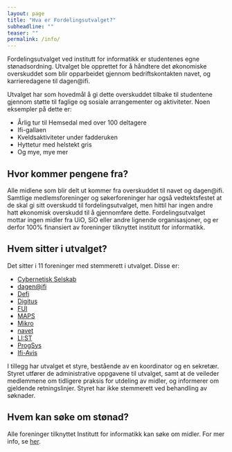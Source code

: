 ```yaml
---
layout: page
title: "Hva er Fordelingsutvalget?"
subheadline: ""
teaser: ""
permalink: /info/
---
```

   
Fordelingsutvalget ved institutt for informatikk er studentenes egne
stønadsordning. Utvalget ble opprettet for å håndtere det økonomiske
overskuddet som blir opparbeidet gjennom bedriftskontakten navet, og
karrieredagene til dagen@ifi.     
  
Utvalget har som hovedmål å gi dette overskuddet tilbake til studentene gjennom
støtte til faglige og sosiale arrangementer og aktiviteter.
Noen eksempler på dette er:    
- Årlig tur til Hemsedal med over 100 deltagere
- Ifi-gallaen
- Kveldsaktiviteter under fadderuken
- Hyttetur med helstekt gris
- Og mye, mye mer

## Hvor kommer pengene fra?
Alle midlene som blir delt ut kommer fra overskuddet til navet og dagen@ifi.
Samtlige medlemsforeninger og søkerforeninger har også vedtektsfestet at de
skal gi sitt overskudd til fordelingsutvalget, men hittil har ingen andre hatt
økonomisk overskudd til å gjennomføre dette. Fordelingsutvalget mottar ingen midler fra
UiO, SiO eller andre lignende organisasjoner, og er derfor 100% finansiert av
foreninger tilknyttet institutt for informatikk.    

## Hvem sitter i utvalget?
Det sitter i 11 foreninger med stemmerett i utvalget. Disse er:
- [Cybernetisk Selskab](http://cyb.no/)
- [dagen@ifi](https://dagenatifi.no/)
- [Defi](http://defi.no/)
- [Digitus](https://www.sio.no/foreninger/finn-din-forening?i=1&s=8630)
- [FUI](https://ififui.no/)
- [MAPS](http://foreninger.uio.no/maps/)
- [Mikro](https://www.facebook.com/pages/Studentforeningen-Mikro/151779014851965)
- [navet](http://ifinavet.no/)
- [LI:ST](http://pisk.ifi.uio.no/)
- [ProgSys](http://foreninger.uio.no/prognett/)
- [Ifi-Avis](http://ifiavis.no/)
  
I tillegg har utvalget et styre, bestående av en koordinator og en sekretær.
Styret utfører de administrative oppgavene til utvalget, samt at de veileder
medlemmene om tidligere praksis for utdeling av midler, og informerer om
gjeldende retningslinjer. Styret har ikke stemmerett ved behandling av
søknader.   

## Hvem kan søke om stønad? 
Alle foreninger tilknyttet Institutt for informatikk kan søke om midler. For
mer info, se [her](https://fordelingsutvalget.org/apply/). 
